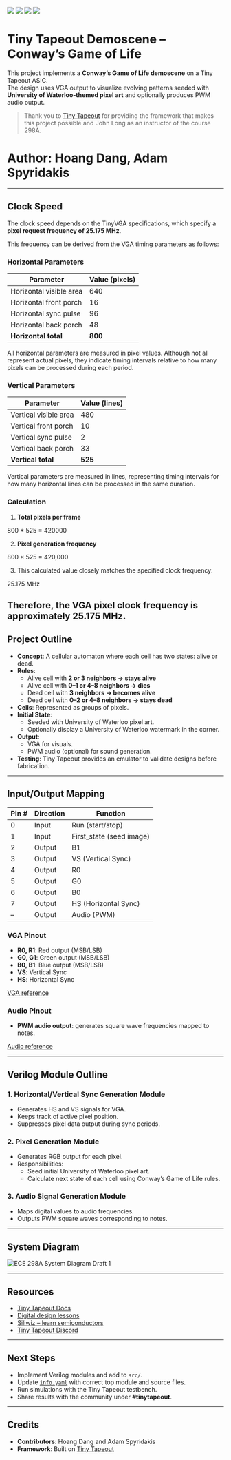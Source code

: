 ![](../../workflows/gds/badge.svg) ![](../../workflows/docs/badge.svg) ![](../../workflows/test/badge.svg) ![](../../workflows/fpga/badge.svg)

# Tiny Tapeout Demoscene – Conway’s Game of Life

This project implements a **Conway’s Game of Life demoscene** on a Tiny Tapeout ASIC.  
The design uses VGA output to visualize evolving patterns seeded with **University of Waterloo-themed pixel art** and optionally produces PWM audio output.  

>  Thank you to [Tiny Tapeout](https://tinytapeout.com) for providing the framework that makes this project possible and John Long as an instructor of the course 298A.

# Author: Hoang Dang, Adam Spyridakis
---
## Clock Speed

The clock speed depends on the TinyVGA specifications, which specify a **pixel request frequency of 25.175 MHz**.

This frequency can be derived from the VGA timing parameters as follows:

### Horizontal Parameters

| Parameter               | Value (pixels) |
|--------------------------|----------------|
| Horizontal visible area  | 640            |
| Horizontal front porch   | 16             |
| Horizontal sync pulse    | 96             |
| Horizontal back porch    | 48             |
| **Horizontal total**     | **800**        |

All horizontal parameters are measured in pixel values. Although not all represent actual pixels, they indicate timing intervals relative to how many pixels can be processed during each period.

### Vertical Parameters

| Parameter               | Value (lines) |
|--------------------------|---------------|
| Vertical visible area    | 480           |
| Vertical front porch     | 10            |
| Vertical sync pulse      | 2             |
| Vertical back porch      | 33            |
| **Vertical total**       | **525**       |

Vertical parameters are measured in lines, representing timing intervals for how many horizontal lines can be processed in the same duration.

### Calculation

1. **Total pixels per frame**

800 * 525 = 420000


2. **Pixel generation frequency**

800 × 525 = 420,000


3. This calculated value closely matches the specified clock frequency:

25.175 MHz

Therefore, the VGA pixel clock frequency is approximately **25.175 MHz**.
---
## Project Outline

- **Concept**: A cellular automaton where each cell has two states: alive or dead.  
- **Rules**:
  - Alive cell with **2 or 3 neighbors → stays alive**  
  - Alive cell with **0–1 or 4–8 neighbors → dies**  
  - Dead cell with **3 neighbors → becomes alive**  
  - Dead cell with **0–2 or 4–8 neighbors → stays dead**  
- **Cells**: Represented as groups of pixels.
- **Initial State**:  
  - Seeded with University of Waterloo pixel art.  
  - Optionally display a University of Waterloo watermark in the corner.
- **Output**:  
  - VGA for visuals.  
  - PWM audio (optional) for sound generation.  
- **Testing**: Tiny Tapeout provides an emulator to validate designs before fabrication.

---
## Input/Output Mapping

| Pin # | Direction | Function      |
|-------|-----------|---------------|
| 0     | Input     | Run (start/stop) |
| 1     | Input     | First_state (seed image) |
| 2     | Output    | B1 |
| 3     | Output    | VS (Vertical Sync) |
| 4     | Output    | R0 |
| 5     | Output    | G0 |
| 6     | Output    | B0 |
| 7     | Output    | HS (Horizontal Sync) |
| –     | Output    | Audio (PWM) |

### VGA Pinout
- **R0, R1**: Red output (MSB/LSB)  
- **G0, G1**: Green output (MSB/LSB)  
- **B0, B1**: Blue output (MSB/LSB)  
- **VS**: Vertical Sync  
- **HS**: Horizontal Sync  

[VGA reference](https://github.com/mole99/tiny-vga)

### Audio Pinout
- **PWM audio output**: generates square wave frequencies mapped to notes.  

[Audio reference](https://github.com/MichaelBell/tt-audio-pmod)

---

## Verilog Module Outline

### 1. Horizontal/Vertical Sync Generation Module
- Generates HS and VS signals for VGA.  
- Keeps track of active pixel position.  
- Suppresses pixel data output during sync periods.

### 2. Pixel Generation Module
- Generates RGB output for each pixel.  
- Responsibilities:
  - Seed initial University of Waterloo pixel art.  
  - Calculate next state of each cell using Conway’s Game of Life rules.

### 3. Audio Signal Generation Module
- Maps digital values to audio frequencies.  
- Outputs PWM square waves corresponding to notes.  

---

## System Diagram

![ECE 298A System Diagram Draft 1](https://github.com/user-attachments/assets/f6adea51-e030-44c0-975e-9038281023b4)


---

## Resources

- [Tiny Tapeout Docs](https://tinytapeout.com)  
- [Digital design lessons](https://tinytapeout.com/digital_design/)  
- [Siliwiz – learn semiconductors](https://tinytapeout.com/siliwiz/)  
- [Tiny Tapeout Discord](https://tinytapeout.com/discord)

---

## Next Steps

- Implement Verilog modules and add to `src/`.  
- Update [`info.yaml`](info.yaml) with correct top module and source files.  
- Run simulations with the Tiny Tapeout testbench.  
- Share results with the community under **#tinytapeout**.  

---

## Credits

- **Contributors**: Hoang Dang and Adam Spyridakis
- **Framework**: Built on [Tiny Tapeout](https://tinytapeout.com)  
